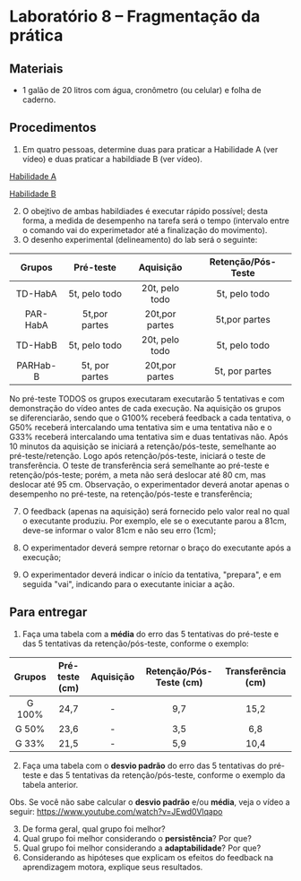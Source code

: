# Laboratório 8 – Fragmentação da prática 

## Materiais
- 1 galão de 20 litros com água, cronômetro (ou celular) e folha de caderno.
## Procedimentos 
1. Em quatro pessoas, determine duas para praticar a Habilidade A (ver vídeo) e duas praticar a habildiade B (ver vídeo).

[Habilidade A](https://youtube.com/shorts/qMHxcXy-AqQ)

[Habilidade B](https://youtu.be/rye73646a0A)
   
2. O obejtivo de ambas habildiades é executar rápido possível; desta forma, a medida de desempenho na tarefa será o tempo (intervalo entre o comando vai do experimetador até a finalização do movimento). 
3. O desenho experimental (delineamento) do lab será o seguinte:

| Grupos | Pré-teste| Aquisição | Retenção/Pós-Teste |
|:-----------:|:-----------:|:-----------:|:-----------:|
|TD-HabA | 5t, pelo todo| 20t, pelo todo | 5t, pelo todo|
|PAR-HabA| 5t,por partes | 20t,por partes  |5t,por partes|
|TD-HabB | 5t, pelo todo| 20t, pelo todo  |5t, pelo todo|
|PARHab-B | 5t, por partes| 20t,por partes |5t, por partes|


No pré-teste TODOS os grupos executaram executarão 5 tentativas e com demonstração do vídeo antes de cada execução. Na aquisição os grupos se diferenciarão, sendo que o G100% receberá feedback a cada tentativa, o G50% receberá intercalando uma tentativa sim e uma tentativa não e o G33% receberá intercalando uma tentativa sim e duas tentativas não. Após 10 minutos da aquisição se iniciará a retenção/pós-teste, semelhante ao pré-teste/retenção. Logo após retenção/pós-teste, iniciará o teste de transferência. O teste de transferência será semelhante ao pré-teste e retenção/pós-teste; porém, a meta não será deslocar até 80 cm, mas deslocar até 95 cm. Observação, o experimentador deverá anotar apenas o desempenho no pré-teste, na retenção/pós-teste e transferência;

7. O feedback (apenas na aquisição) será fornecido pelo valor real no qual o executante produziu. Por exemplo, ele se o executante parou a 81cm, deve-se informar o valor 81cm e não seu erro (1cm);

8. O experimentador deverá sempre retornar o braço do executante após a execução;

9. O experimentador deverá indicar o início da tentativa, "prepara", e em seguida "vai", indicando para o executante iniciar a ação.

## Para entregar
1. Faça uma tabela com a **média** do erro das 5 tentativas do pré-teste e  das 5 tentativas da retenção/pós-teste, conforme o exemplo:

| Grupos | Pré-teste (cm)| Aquisição | Retenção/Pós-Teste (cm) | Transferência (cm) |
|:-----------:|:-----------:|:-----------:|:-----------:|:-----------:|
|G 100% | 24,7  |-| 9,7 | 15,2| 
| G 50% | 23,6  | -  |3,5 |6,8| 
| G 33% | 21,5  | -  |5,9 |10,4|

2. Faça uma tabela com o **desvio padrão** do erro das 5 tentativas do pré-teste e  das 5 tentativas da retenção/pós-teste, conforme o exemplo da tabela anterior.

Obs. Se você não sabe calcular o **desvio padrão** e/ou **média**, veja o vídeo a seguir: https://www.youtube.com/watch?v=JEwd0Vlqapo

3. De forma geral, qual grupo foi melhor?
4. Qual grupo foi melhor considerando o **persistência**? Por que?
5. Qual grupo foi melhor considerando a **adaptabilidade**? Por que?
6. Considerando as hipóteses que explicam os efeitos do feedback na aprendizagem motora, explique seus resultados.
